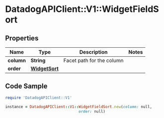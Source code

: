 # DatadogAPIClient::V1::WidgetFieldSort

## Properties

Name | Type | Description | Notes
------------ | ------------- | ------------- | -------------
**column** | **String** | Facet path for the column | 
**order** | [**WidgetSort**](WidgetSort.md) |  | 

## Code Sample

```ruby
require 'DatadogAPIClient::V1'

instance = DatadogAPIClient::V1::WidgetFieldSort.new(column: null,
                                 order: null)
```



